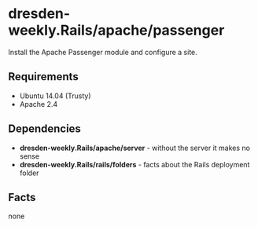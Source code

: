 dresden-weekly.Rails/apache/passenger
========================

Install the Apache Passenger module and configure a site.

Requirements
------------

* Ubuntu 14.04 (Trusty)
* Apache 2.4

Dependencies
------------

* **dresden-weekly.Rails/apache/server** - without the server it makes no sense
* **dresden-weekly.Rails/rails/folders** - facts about the Rails deployment folder

Facts
-----

none
